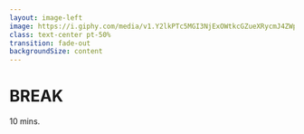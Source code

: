```yaml
---
layout: image-left
image: https://i.giphy.com/media/v1.Y2lkPTc5MGI3NjExOWtkcGZueXRycmJ4ZWppYjhkNnNvbjZkZzVyaTlzNWF1YnR5dmxleSZlcD12MV9pbnRlcm5hbF9naWZfYnlfaWQmY3Q9Zw/bq6F8QYqBU7Yc/giphy.gif
class: text-center pt-50%
transition: fade-out
backgroundSize: content
---
```


# BREAK
10 mins.